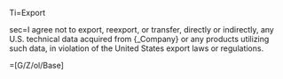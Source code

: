 Ti=Export

sec=I agree not to export, reexport, or transfer, directly or indirectly, any U.S. technical data acquired from {_Company} or any products utilizing such data, in violation of the United States export laws or regulations.

=[G/Z/ol/Base]

